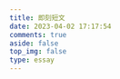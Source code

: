 ```yaml
---
title: 即刻短文
date: 2023-04-02 17:17:54
comments: true
aside: false
top_img: false
type: essay
---
```


